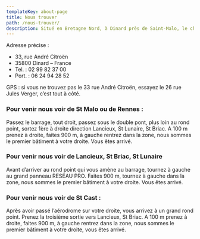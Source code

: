 ```yaml
---
templateKey: about-page
title: Nous trouver
path: /nous-trouver/
description: Situé en Bretagne Nord, à Dinard près de Saint-Malo, le chantier est très accessible de toute la Bretagne, Nord et Sud mais également depuis la Normandie.
---
```


Adresse précise :

- 33, rue André Citroën
- 35800 Dinard – France
- Tel. : 02 99 82 37 00
- Port. : 06 24 94 28 52

GPS : si vous ne trouvez pas le 33 rue André Citroën, essayez le 26 rue Jules Verger, c’est tout à côté.

### Pour venir nous voir de St Malo ou de Rennes :
Passez le barrage, tout droit, passez sous le double pont, plus loin au rond point, sortez 1ère à droite direction Lancieux, St Lunaire, St Briac. A 100 m prenez à droite, faites 900 m, à gauche rentrez dans la zone, nous sommes le premier bâtiment à votre droite. Vous êtes arrivé.

### Pour venir nous voir de Lancieux, St Briac, St Lunaire
Avant d’arriver au rond point qui vous amène au barrage, tournez à gauche au grand panneau RESEAU PRO. Faites 900 m, tournez à gauche dans la zone, nous sommes le premier bâtiment à votre droite. Vous êtes arrivé.

### Pour venir nous voir de St Cast :
Après avoir passé l’aérodrome sur votre droite, vous arrivez à un grand rond point. Prenez la troisième sortie vers Lancieux, St Briac. A 100 m prenez à droite, faites 900 m, à gauche rentrez dans la zone, nous sommes le premier bâtiment à votre droite, vous êtes arrivé.
